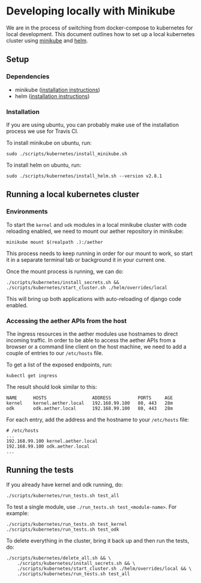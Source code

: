 # Developing locally with Minikube

We are in the process of switching from docker-compose to kubernetes for local development. This document outlines how to set up a local kubernetes cluster using [minikube](https://github.com/kubernetes/minikube) and [helm](https://helm.sh/).

## Setup

### Dependencies
- minikube ([installation instructions](https://kubernetes.io/docs/tasks/tools/install-minikube/))
- helm ([installation instructions](https://github.com/kubernetes/helm/blob/master/docs/install.md))

### Installation
If you are using ubuntu, you can probably make use of the installation process we use for Travis CI.

To install minikube on ubuntu, run:
```
sudo ./scripts/kubernetes/install_minikube.sh
```
To install helm on ubuntu, run:
```
sudo ./scripts/kubernetes/install_helm.sh --version v2.8.1
```

## Running a local kubernetes cluster

### Environments
To start the `kernel` and `odk` modules in a local minikube cluster with code reloading enabled, we need to mount our aether repository in minikube:

```
minikube mount $(realpath .):/aether
```
This process needs to keep running in order for our mount to work, so start it in a separate terminal tab or background it in your current one.

Once the mount process is running, we can do:
```
./scripts/kubernetes/install_secrets.sh && ./scripts/kubernetes/start_cluster.sh ./helm/overrides/local
```
This will bring up both applications with auto-reloading of django code enabled. 

### Accessing the aether APIs from the host

The ingress resources in the aether modules use hostnames to direct incoming traffic. In order to be able to access the aether APIs from a browser or a command line client on the host machine, we need to add a couple of entries to our `/etc/hosts` file.

To get a list of the exposed endpoints, run:
```
kubectl get ingress
```
The result should look similar to this:
```
NAME      HOSTS                 ADDRESS          PORTS     AGE
kernel    kernel.aether.local   192.168.99.100   80, 443   28m
odk       odk.aether.local      192.168.99.100   80, 443   28m
```
For each entry, add the address and the hostname to your `/etc/hosts` file:
```
# /etc/hosts
...
192.168.99.100 kernel.aether.local
192.168.99.100 odk.aether.local
...
```

## Running the tests
If you already have kernel and odk running, do:
```
./scripts/kubernetes/run_tests.sh test_all
```
To test a single module, use `./run_tests.sh test_<module-name>`. For example:
```
./scripts/kubernetes/run_tests.sh test_kernel
./scripts/kubernetes/run_tests.sh test_odk
```
To delete everything in the cluster, bring it back up and then run the tests, do:
```
./scripts/kubernetes/delete_all.sh && \
    ./scripts/kubernetes/install_secrets.sh && \
    ./scripts/kubernetes/start_cluster.sh ./helm/overrides/local && \
    ./scripts/kubernetes/run_tests.sh test_all
```
